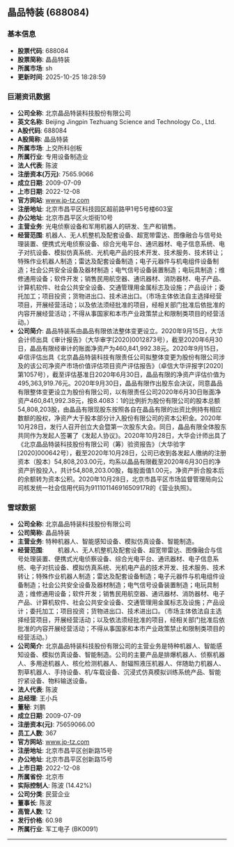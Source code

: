 ## 晶品特装 (688084)

### 基本信息

- **股票代码**: 688084
- **股票简称**: 晶品特装
- **所属市场**: sh
- **更新时间**: 2025-10-25 18:28:59

### 巨潮资讯数据

- **公司全称**: 北京晶品特装科技股份有限公司
- **英文名称**: Beijing Jingpin Tezhuang Science and Technology Co., Ltd.
- **A股代码**: 688084
- **A股简称**: 晶品特装
- **所属市场**: 上交所科创板
- **所属行业**: 专用设备制造业
- **法人代表**: 陈波
- **注册资本(万元)**: 7565.9066
- **成立日期**: 2009-07-09
- **上市日期**: 2022-12-08
- **官方网站**: www.jp-tz.com
- **注册地址**: 北京市昌平区科技园区超前路甲1号5号楼603室
- **办公地址**: 北京市昌平区火炬街10号
- **主营业务**: 光电侦察设备和军用机器人的研发、生产和销售。
- **经营范围**: 机器人、无人机整机及配套设备、超宽带雷达、图像融合与信号处理装置、便携式光电侦察设备、综合光电平台、通讯器材、电子信息系统、电子对抗设备、模拟仿真系统、光机电产品的技术开发、技术服务、技术转让；特殊作业机器人制造；雷达及配套设备制造；电子元器件与机电组件设备制造；社会公共安全设备及器材制造；电气信号设备装置制造；电玩具制造；维修通用设备；软件开发；销售民用航空器、通讯器材、消防器材、电子产品、计算机软件、社会公共安全设备、交通管理用金属标志及设施；产品设计；委托加工；项目投资；货物进出口、技术进出口。（市场主体依法自主选择经营项目，开展经营活动；以及依法须经批准的项目，经相关部门批准后依批准的内容开展经营活动；不得从事国家和本市产业政策禁止和限制类项目的经营活动。）
- **公司简介**: 晶品特装系由晶品有限依法整体变更设立。2020年9月15日，大华会计师出具《审计报告》（大华审字[2020]0012873号），截至2020年6月30日，晶品有限经审计的账面净资产为460,841,992.38元。2020年9月15日，卓信评估出具《北京晶品特装科技有限责任公司拟整体变更为股份有限公司涉及的该公司净资产市场价值评估项目资产评估报告》（卓信大华评报字[2020]第1057号），截至评估基准日2020年6月30日，晶品有限的净资产评估价值为495,363,919.76元。2020年9月30日，晶品有限作出股东会决议，同意晶品有限整体变更设立为股份有限公司，以有限责任公司2020年6月30日账面净资产460,841,992.38元，按8.4083：1的比例折为股份有限公司的股本总额54,808,203股，由晶品有限现股东按照各自在晶品有限的出资比例持有相应数额的股权，净资产大于股本部分计入股份有限公司的资本公积金。2020年10月28日，发行人召开创立大会暨第一次股东大会。同日，晶品有限全体股东共同作为发起人签署了《发起人协议》。2020年10月28日，大华会计师出具了《北京晶品特装科技股份有限公司（筹）验资报告》（大华验字[2020]000642号），截至2020年10月28日，公司已收到各发起人缴纳的注册资本（股本）54,808,203.00元，均系以晶品有限截至2020年6月30日的净资产折股投入，共计54,808,203.00股，每股面值1.00元，净资产折合股本后的余额转为资本公积。2020年10月28日，北京市昌平区市场监督管理局向公司核发统一社会信用代码为91110114691650917R的《营业执照》。

### 雪球数据

- **公司全称**: 北京晶品特装科技股份有限公司
- **公司简称**: 晶品特装
- **主营业务**: 特种机器人、智能感知设备、模拟仿真设备、智能制造。
- **经营范围**: 　　机器人、无人机整机及配套设备、超宽带雷达、图像融合与信号处理装置、便携式光电侦察设备、综合光电平台、通讯器材、电子信息系统、电子对抗设备、模拟仿真系统、光机电产品的技术开发、技术服务、技术转让；特殊作业机器人制造；雷达及配套设备制造；电子元器件与机电组件设备制造；社会公共安全设备及器材制造；电气信号设备装置制造；电玩具制造；维修通用设备；软件开发；销售民用航空器、通讯器材、消防器材、电子产品、计算机软件、社会公共安全设备、交通管理用金属标志及设施；产品设计；委托加工；项目投资；货物进出口、技术进出口。（市场主体依法自主选择经营项目，开展经营活动；以及依法须经批准的项目，经相关部门批准后依批准的内容开展经营活动；不得从事国家和本市产业政策禁止和限制类项目的经营活动。）
- **公司简介**: 北京晶品特装科技股份有限公司的主营业务是特种机器人、智能感知设备、模拟仿真设备、智能制造。公司的主要产品是排爆机器人、侦察机器人、多用途机器人、核化检测机器人、耐辐照液压机器人、伴随助力机器人、割草机器人、手持设备、机/车载设备、沉浸式仿真模拟训练系统产品、智能拧紧设备、物料输送设备。
- **法人代表**: 陈波
- **总经理**: 王小兵
- **董秘**: 刘鹏
- **成立日期**: 2009-07-09
- **注册资本(元)**: 75659066.00
- **员工人数**: 367
- **官方网站**: www.jp-tz.com
- **注册地址**: 北京市昌平区创新路15号
- **办公地址**: 北京市昌平区创新路15号
- **上市日期**: 2022-12-08
- **所属省份**: 北京市
- **实际控制人**: 陈波 (14.42%)
- **公司分类**: 民营企业
- **董事长**: 陈波
- **高管人数**: 12
- **发行价格**: 60.98
- **所属行业**: 军工电子 (BK0091)

---
